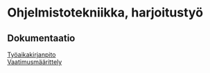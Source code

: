 # Ohjelmistotekniikka, harjoitustyö

## Dokumentaatio

[Työaikakirjanpito](https://github.com/mcsirkka/ot-harjoitustyo/blob/master/dokumentaatio/tyoaikakirjanpito.md)  
[Vaatimusmäärittely](https://github.com/mcsirkka/ot-harjoitustyo/blob/master/dokumentaatio/vaatimusmaarittely.md)

